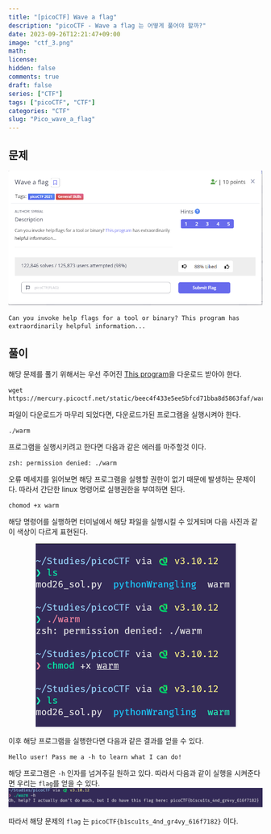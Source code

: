 ```yaml
---
title: "[picoCTF] Wave a flag" 
description: "picoCTF - Wave a flag 는 어떻게 풀어야 할까?" 
date: 2023-09-26T12:21:47+09:00
image: "ctf_3.png" 
math: 
license: 
hidden: false
comments: true
draft: false
series: ["CTF"]
tags: ["picoCTF", "CTF"]
categories: "CTF"
slug: "Pico_wave_a_flag"
---
```


## 문제

![](q_3.png)

```
Can you invoke help flags for a tool or binary? This program has extraordinarily helpful information...
```

## 풀이
해당 문제를 풀기 위해서는 우선 주어진 [This program](https://mercury.picoctf.net/static/beec4f433e5ee5bfcd71bba8d5863faf/warm)을 다운로드 받아야 한다.   


```
wget https://mercury.picoctf.net/static/beec4f433e5ee5bfcd71bba8d5863faf/warm
```
파일이 다운로드가 마무리 되었다면, 다운로드가된 프로그램을 실행시켜야 한다.   
```
./warm
```

프로그램을 실행시키려고 한다면 다음과 같은 에러를 마주할것 이다.   

```
zsh: permission denied: ./warm
```

오류 메세지를 읽어보면 해당 프로그램을 실행할 권한이 없기 때문에 발생하는 문제이다. 따라서 간단한 linux 명령어로 실행권한을 부여하면 된다.   
```
chomod +x warm
```
해당 명령어를 실행하면 터미널에서 해당 파일을 실행시킬 수 있게되며 다음 사진과 같이 색상이 다르게 표현된다.   
<center>

![](img_0.png)

</center>

이후 해당 프로그램을 실행한다면 다음과 같은 결과를 얻을 수 있다.
```
Hello user! Pass me a -h to learn what I can do!
```
해당 프로그램은 `-h` 인자를 넘겨주길 원하고 있다. 따라서 다음과 같이 실행을 시켜준다면 우리는 `flag`를 얻을 수 있다.   
![](a_3.png)

따라서 해당 문제의 `flag` 는 `picoCTF{b1scu1ts_4nd_gr4vy_616f7182}` 이다.
